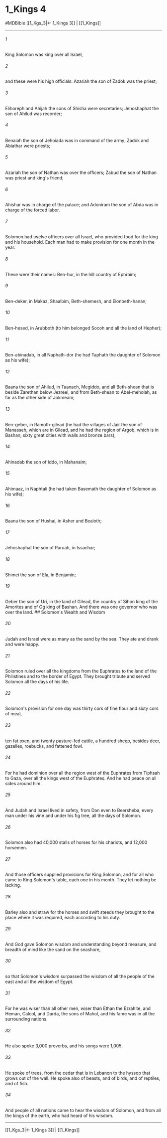 # 1_Kings 4
#MDBible
[[1_Kgs_3|← 1_Kings 3]] | [[1_Kings]]

***

###### 1 
King Solomon was king over all Israel, 

###### 2 
and these were his high officials: Azariah the son of Zadok was the priest; 

###### 3 
Elihoreph and Ahijah the sons of Shisha were secretaries; Jehoshaphat the son of Ahilud was recorder; 

###### 4 
Benaiah the son of Jehoiada was in command of the army; Zadok and Abiathar were priests; 

###### 5 
Azariah the son of Nathan was over the officers; Zabud the son of Nathan was priest and king's friend; 

###### 6 
Ahishar was in charge of the palace; and Adoniram the son of Abda was in charge of the forced labor. 

###### 7 
Solomon had twelve officers over all Israel, who provided food for the king and his household. Each man had to make provision for one month in the year. 

###### 8 
These were their names: Ben-hur, in the hill country of Ephraim; 

###### 9 
Ben-deker, in Makaz, Shaalbim, Beth-shemesh, and Elonbeth-hanan; 

###### 10 
Ben-hesed, in Arubboth (to him belonged Socoh and all the land of Hepher); 

###### 11 
Ben-abinadab, in all Naphath-dor (he had Taphath the daughter of Solomon as his wife); 

###### 12 
Baana the son of Ahilud, in Taanach, Megiddo, and all Beth-shean that is beside Zarethan below Jezreel, and from Beth-shean to Abel-meholah, as far as the other side of Jokmeam; 

###### 13 
Ben-geber, in Ramoth-gilead (he had the villages of Jair the son of Manasseh, which are in Gilead, and he had the region of Argob, which is in Bashan, sixty great cities with walls and bronze bars); 

###### 14 
Ahinadab the son of Iddo, in Mahanaim; 

###### 15 
Ahimaaz, in Naphtali (he had taken Basemath the daughter of Solomon as his wife); 

###### 16 
Baana the son of Hushai, in Asher and Bealoth; 

###### 17 
Jehoshaphat the son of Paruah, in Issachar; 

###### 18 
Shimei the son of Ela, in Benjamin; 

###### 19 
Geber the son of Uri, in the land of Gilead, the country of Sihon king of the Amorites and of Og king of Bashan. And there was one governor who was over the land. ## Solomon's Wealth and Wisdom 

###### 20 
Judah and Israel were as many as the sand by the sea. They ate and drank and were happy. 

###### 21 
Solomon ruled over all the kingdoms from the Euphrates to the land of the Philistines and to the border of Egypt. They brought tribute and served Solomon all the days of his life. 

###### 22 
Solomon's provision for one day was thirty cors of fine flour and sixty cors of meal, 

###### 23 
ten fat oxen, and twenty pasture-fed cattle, a hundred sheep, besides deer, gazelles, roebucks, and fattened fowl. 

###### 24 
For he had dominion over all the region west of the Euphrates from Tiphsah to Gaza, over all the kings west of the Euphrates. And he had peace on all sides around him. 

###### 25 
And Judah and Israel lived in safety, from Dan even to Beersheba, every man under his vine and under his fig tree, all the days of Solomon. 

###### 26 
Solomon also had 40,000 stalls of horses for his chariots, and 12,000 horsemen. 

###### 27 
And those officers supplied provisions for King Solomon, and for all who came to King Solomon's table, each one in his month. They let nothing be lacking. 

###### 28 
Barley also and straw for the horses and swift steeds they brought to the place where it was required, each according to his duty. 

###### 29 
And God gave Solomon wisdom and understanding beyond measure, and breadth of mind like the sand on the seashore, 

###### 30 
so that Solomon's wisdom surpassed the wisdom of all the people of the east and all the wisdom of Egypt. 

###### 31 
For he was wiser than all other men, wiser than Ethan the Ezrahite, and Heman, Calcol, and Darda, the sons of Mahol, and his fame was in all the surrounding nations. 

###### 32 
He also spoke 3,000 proverbs, and his songs were 1,005. 

###### 33 
He spoke of trees, from the cedar that is in Lebanon to the hyssop that grows out of the wall. He spoke also of beasts, and of birds, and of reptiles, and of fish. 

###### 34 
And people of all nations came to hear the wisdom of Solomon, and from all the kings of the earth, who had heard of his wisdom. 

***

[[1_Kgs_3|← 1_Kings 3]] | [[1_Kings]]
